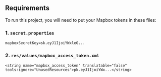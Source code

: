 ## Requirements

To run this project, you will need to put your Mapbox tokens  in these files:

### 1. `secret.properties`

`mapboxSecretKey=sk.eyJ1IjoiYWxleG...`

### 2. `res/values/mapbox_access_token.xml`
```
<string name="mapbox_access_token" translatable="false" tools:ignore="UnusedResources">pk.eyJ1IjoiYWx...</string>
```